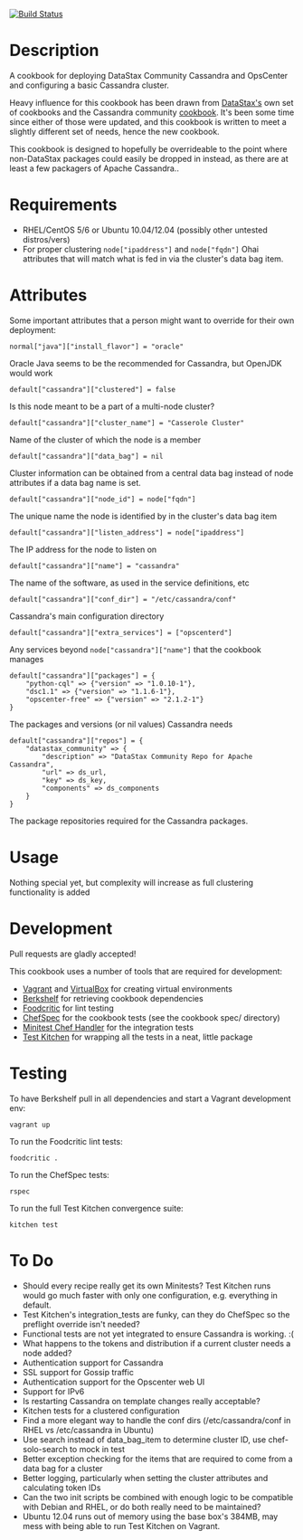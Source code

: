 [![Build Status](https://travis-ci.org/RoboticCheese/casserole.png?branch=master)](https://travis-ci.org/RoboticCheese/casserole)

Description
===========

A cookbook for deploying DataStax Community Cassandra and OpsCenter and
configuring a basic Cassandra cluster.

Heavy influence for this cookbook has been drawn from 
[DataStax's](https://github.com/riptano/chef) own set of cookbooks and the
Cassandra community
[cookbook](http://community.opscode.com/cookbooks/cassandra). It's been some
time since either of those were updated, and this cookbook is written to meet
a slightly different set of needs, hence the new cookbook.

This cookbook is designed to hopefully be overrideable to the point where
non-DataStax packages could easily be dropped in instead, as there are at least
a few packagers of Apache Cassandra..

Requirements
============

* RHEL/CentOS 5/6 or Ubuntu 10.04/12.04 (possibly other untested distros/vers)
* For proper clustering `node["ipaddress"]` and `node["fqdn"]` Ohai attributes
that will match what is fed in via the cluster's data bag item.

Attributes
==========

Some important attributes that a person might want to override for their own
deployment:

    normal["java"]["install_flavor"] = "oracle"

Oracle Java seems to be the recommended for Cassandra, but OpenJDK would work

    default["cassandra"]["clustered"] = false

Is this node meant to be a part of a multi-node cluster?

    default["cassandra"]["cluster_name"] = "Casserole Cluster"

Name of the cluster of which the node is a member

    default["cassandra"]["data_bag"] = nil

Cluster information can be obtained from a central data bag instead of node
attributes if a data bag name is set.

    default["cassandra"]["node_id"] = node["fqdn"]

The unique name the node is identified by in the cluster's data bag item

    default["cassandra"]["listen_address"] = node["ipaddress"]

The IP address for the node to listen on

    default["cassandra"]["name"] = "cassandra"

The name of the software, as used in the service definitions, etc

    default["cassandra"]["conf_dir"] = "/etc/cassandra/conf"

Cassandra's main configuration directory

    default["cassandra"]["extra_services"] = ["opscenterd"]

Any services beyond `node["cassandra"]["name"]` that the cookbook manages

    default["cassandra"]["packages"] = {
        "python-cql" => {"version" => "1.0.10-1"},
        "dsc1.1" => {"version" => "1.1.6-1"},
        "opscenter-free" => {"version" => "2.1.2-1"}
    }

The packages and versions (or nil values) Cassandra needs

    default["cassandra"]["repos"] = {
        "datastax_community" => {
            "description" => "DataStax Community Repo for Apache Cassandra",
            "url" => ds_url,
            "key" => ds_key,
            "components" => ds_components
        }
    }

The package repositories required for the Cassandra packages.

Usage
=====

Nothing special yet, but complexity will increase as full clustering
functionality is added

Development
=====

Pull requests are gladly accepted!

This cookbook uses a number of tools that are required for development:

* [Vagrant](http://vagrantup.com/) and
[VirtualBox](https://www.virtualbox.org/) for creating virtual environments
* [Berkshelf](http://berkshelf.com/) for retrieving cookbook dependencies
* [Foodcritic](http://acrmp.github.com/foodcritic/) for lint testing
* [ChefSpec](https://github.com/acrmp/chefspec/) for the cookbook tests (see
the cookbook spec/ directory)
* [Minitest Chef Handler](https://github.com/calavera/minitest-chef-handler)
for the integration tests
* [Test Kitchen](https://github.com/opscode/test-kitchen) for wrapping all the
tests in a neat, little package

Testing
=====

To have Berkshelf pull in all dependencies and start a Vagrant development env:

    vagrant up

To run the Foodcritic lint tests:

    foodcritic .

To run the ChefSpec tests:

    rspec

To run the full Test Kitchen convergence suite:

    kitchen test

To Do
=====

* Should every recipe really get its own Minitests? Test Kitchen runs would go
much faster with only one configuration, e.g. everything in default.
* Test Kitchen's integration\_tests are funky, can they do ChefSpec so the
preflight override isn't needed?
* Functional tests are not yet integrated to ensure Cassandra is working. :(
* What happens to the tokens and distribution if a current cluster needs a node
added?
* Authentication support for Cassandra
* SSL support for Gossip traffic
* Authentication support for the Opscenter web UI
* Support for IPv6
* Is restarting Cassandra on template changes really acceptable?
* Kitchen tests for a clustered configuration
* Find a more elegant way to handle the conf dirs (/etc/cassandra/conf in RHEL
vs /etc/cassandra in Ubuntu)
* Use search instead of data\_bag\_item to determine cluster ID, use
chef-solo-search to mock in test
* Better exception checking for the items that are required to come from a
data bag for a cluster
* Better logging, particularly when setting the cluster attributes and
calculating token IDs
* Can the two init scripts be combined with enough logic to be compatible
with Debian and RHEL, or do both really need to be maintained?
* Ubuntu 12.04 runs out of memory using the base box's 384MB, may mess with
being able to run Test Kitchen on Vagrant.
